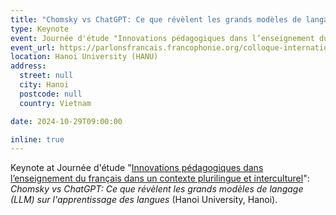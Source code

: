 ```yaml
---
title: "Chomsky vs ChatGPT: Ce que révèlent les grands modèles de langage (LLM) sur l'apprentissage des langues"
type: Keynote
event: Journée d'étude "Innovations pédagogiques dans l’enseignement du français dans un contexte plurilingue et interculturel"
event_url: https://parlonsfrancais.francophonie.org/colloque-international-innovations-pedagogiques-dans-lenseignement-du-francais-dans-un-contexte-plurilingue-et-interculturel/
location: Hanoi University (HANU)
address:
  street: null
  city: Hanoi
  postcode: null
  country: Vietnam

date: 2024-10-29T09:00:00

inline: true
---
```


Keynote at Journée d'étude "[Innovations pédagogiques dans l’enseignement du français dans un contexte plurilingue et interculturel](https://parlonsfrancais.francophonie.org/colloque-international-innovations-pedagogiques-dans-lenseignement-du-francais-dans-un-contexte-plurilingue-et-interculturel/)": _Chomsky vs ChatGPT: Ce que révèlent les grands modèles de langage (LLM) sur l'apprentissage des langues_ (Hanoi University, Hanoi).
